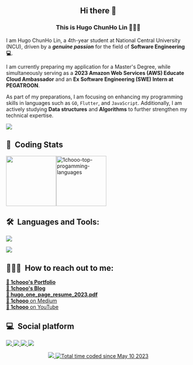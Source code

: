 <h2 align="center">Hi there 👋</h2>
<h3 align="center">This is Hugo ChunHo Lin 👨🏻‍💻</h3>

<!-- <div align="center">
    <p>
      I am Hugo ChunHo Lin, a 4th-year student at National Central University (NCU), driven by a <strong><em>genuine passion</em></strong> for the field of <strong>Software Engineering 💻</strong>.
    </p>
</div> -->



I am Hugo ChunHo Lin, a 4th-year student at National Central University (NCU), driven by a ***genuine passion*** for the field of **Software Engineering 💻**.   

I am currently preparing my application for a Master's Degree, while simultaneously serving as a **2023 Amazon Web Services (AWS) Educate Cloud Ambassador** and an **Ex Software Engineering (SWE) Intern at PEGATROON**.

As part of my preparations, I am focusing on enhancing my programming skills in languages such as `GO`, `Flutter`, and `JavaScript`. Additionally, I am actively studying **Data structures** and **Algorithms** to further strengthen my technical expertise.

<div align=left> 
  <img src="https://github-stats-alpha.vercel.app/api?username=1chooo&cc=22272e&tc=37BCF6&ic=fff&bc=0000">
</div>

## 📇 &nbsp;Coding Stats

<div style="display:flex;justify-content:left;">
  <img align="" height="137px" src="https://github-readme-stats-git-master-1chooo.vercel.app/api/top-langs/?username=1chooo&theme=vue-dark&langs_count=5&hide=fortran,javascript,tex,assembly,jupyter%20notebook,html＆hide_border=false&count_private=false&layout=compact&size_weight=1&count_weight=0" />
  <!-- <img align="" height="137px" src="https://github-readme-streak-stats.herokuapp.com/?user=1chooo&theme=vue-dark&hide_border=false" alt="1chooo-top-progamming-languages" /> -->
  <img align="" height="137px" src="https://github-readme-stats-git-master-1chooo.vercel.app/api?username=1chooo&theme=vue-dark&hide_border=false&count_private=true&show_icons=true&include_all_commits=false" alt="1chooo-top-progamming-languages" />
</div>

## 🛠 &nbsp;Languages and Tools:

<p align="left">
  <a href="https://skillicons.dev">
    <img src="https://skillicons.dev/icons?i=python,cpp,c,java,go,js,latex,flutter" />
  </a>
</p>
<p align="left">
  <a href="https://skillicons.dev">
    <img src="https://skillicons.dev/icons?i=linux,vscode,github,aws,git,bash,docker,gitlab,figma" />
  </a>
</p>

## 👨🏻‍💻 &nbsp;How to reach out to me: 

[**🧸 1chooo's Portfolio**](https://1chooo-github-io.vercel.app/)  
[**🧸 1chooo's Blog**](https://1chooo.github.io/1chooo-blog/)  
[**🧸 hugo_one_page_resume_2023.pdf**](https://1chooo.github.io/static/media/hugo_one_page_resume_2023.cdb55ac7d8ee0a86b308.pdf)  
[**🧸 1chooo** on Medium](https://medium.com/@1chooo)  
[**🧸 1chooo** on YouTube](https://www.youtube.com/channel/UCpBU1rXOfdTtxX939f_P_dA)

## 💻 &nbsp;Social platform

<p align="left">
  <a href="https://www.linkedin.com/in/1chooo/">
    <img src="https://skillicons.dev/icons?i=linkedin" />
  </a>
  <a href="https://www.instagram.com/lcho____/">
    <img src="https://skillicons.dev/icons?i=instagram" />
  </a>
  <a href="https://discord.com/invite/lcho#9239">
    <img src="https://skillicons.dev/icons?i=discord" />
  </a>
  <a href="https://www.instagram.com/lcho____/">
    <img src="https://skillicons.dev/icons?i=twitter" />
  </a>
  
</p>


<div align="center">
  <a href="https://visitcount.itsvg.in">
    <img src="https://visitcount.itsvg.in/api?id=1chooo&label=Profile%20Views&color=9&icon=2&pretty=true" />
  </a>
  <a href="https://wakatime.com/@de962691-c66a-4501-860f-eb122ac6ea13"><img src="https://wakatime.com/badge/user/de962691-c66a-4501-860f-eb122ac6ea13.svg" alt="Total time coded since May 10 2023" /></a>
</div>


<!-- [![1chooo's wakatime stats](https://github-readme-stats-git-master-1chooo.vercel.app/api/wakatime?username=1chooo&theme=vue-dark)](https://github.com/anuraghazra/github-readme-stats) -->
